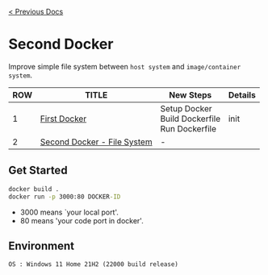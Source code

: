[< Previous Docs](../README.md)

# Second Docker

Improve simple file system between `host system` and `image/container system`.

| ROW | TITLE      | New Steps | Details |
| --- | ---------- | ----- | ------- |
| 1 | [First Docker](https://github.com/unchaptered/docker-and-kubernetes/tree/main/1.%20First%20Docker) | Setup Docker <br> Build Dockerfile <br> Run Dockerfile | init |
| 2 | [Second Docker - File System](https://github.com/unchaptered/docker-and-kubernetes/tree/main/2.%20Second%20Docker%20-%20File%20System) | - | 

## Get Started

```cmd
docker build .
docker run -p 3000:80 DOCKER-ID
```

- 3000 means `your local port'.
- 80 means 'your code port in docker'.

## Environment

```
OS : Windows 11 Home 21H2 (22000 build release)
```